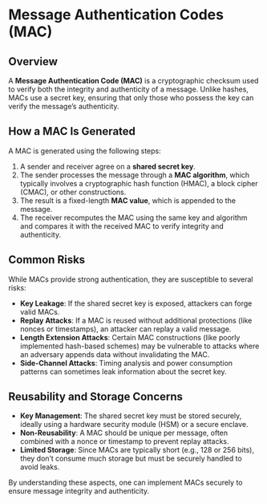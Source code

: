 # Message Authentication Codes (MAC)

## Overview  
A **Message Authentication Code (MAC)** is a cryptographic checksum used to verify both the integrity and authenticity of a message. Unlike hashes, MACs use a secret key, ensuring that only those who possess the key can verify the message’s authenticity.

## How a MAC Is Generated  
A MAC is generated using the following steps:  

1. A sender and receiver agree on a **shared secret key**.  
2. The sender processes the message through a **MAC algorithm**, which typically involves a cryptographic hash function (HMAC), a block cipher (CMAC), or other constructions.  
3. The result is a fixed-length **MAC value**, which is appended to the message.  
4. The receiver recomputes the MAC using the same key and algorithm and compares it with the received MAC to verify integrity and authenticity.  

## Common Risks  
While MACs provide strong authentication, they are susceptible to several risks:  

- **Key Leakage**: If the shared secret key is exposed, attackers can forge valid MACs.  
- **Replay Attacks**: If a MAC is reused without additional protections (like nonces or timestamps), an attacker can replay a valid message.  
- **Length Extension Attacks**: Certain MAC constructions (like poorly implemented hash-based schemes) may be vulnerable to attacks where an adversary appends data without invalidating the MAC.  
- **Side-Channel Attacks**: Timing analysis and power consumption patterns can sometimes leak information about the secret key.  

## Reusability and Storage Concerns  
- **Key Management**: The shared secret key must be stored securely, ideally using a hardware security module (HSM) or a secure enclave.  
- **Non-Reusability**: A MAC should be unique per message, often combined with a nonce or timestamp to prevent replay attacks.  
- **Limited Storage**: Since MACs are typically short (e.g., 128 or 256 bits), they don’t consume much storage but must be securely handled to avoid leaks.  

By understanding these aspects, one can implement MACs securely to ensure message integrity and authenticity.

